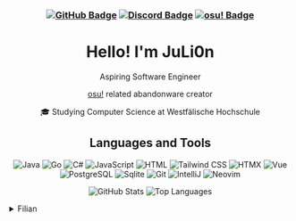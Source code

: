 <div align="center">

### [![GitHub Badge](https://img.shields.io/badge/Github-%40JuLi0n_-black?logo=github&logoColor=black&url=https%3A%2F%2Fapi.github.com%2Fusers%2FJuLi0n21)](https://github.com/JuLi0n21) [![Discord Badge](https://img.shields.io/badge/Discord-%40JuLi0n_-blue?logo=discord&logoColor=blue)](https://discord.com/users/JuLi0n_) [![osu! Badge](https://img.shields.io/badge/osu%21-%40JuLi0n_-magenta?logo=osu&logoColor=magenta)](https://osu.ppy.sh/users/14100399)

# Hello! I'm JuLi0n

 Aspiring Software Engineer

 [osu!](https://osu.ppy.sh) related abandonware creator

🎓 Studying Computer Science at Westfälische Hochschule

## Languages and Tools

![Java](https://img.shields.io/badge/Java-darkred?style=flat&logo=java&logoColor=white) ![Go](https://img.shields.io/badge/Go-00ADD8?style=flat&logo=go&logoColor=white) ![C#](https://img.shields.io/badge/C%23-239120?style=flat&logo=csharp&logoColor=white) ![JavaScript](https://img.shields.io/badge/JavaScript-FFFF00?style=flat&logo=javascript&logoColor=black) ![HTML](https://img.shields.io/badge/-HTML-red?logo=html5) ![Tailwind CSS](https://img.shields.io/badge/Tailwind%20CSS-48BBD2?style=flat&logo=tailwind-css&logoColor=white) ![HTMX](https://img.shields.io/badge/HTMX-white?style=flat&logo=htmx&logoColor=blue) ![Vue](https://img.shields.io/badge/Vue-4FC08D?style=flat&logo=vue.js&logoColor=white) ![PostgreSQL](https://img.shields.io/badge/PostgreSQL-4169E1?style=flat&logo=postgresql&logoColor=white) ![Sqlite](https://img.shields.io/badge/-Sqlite-pink?logo=sqlite) ![Git](https://img.shields.io/badge/-Git-black?logo=git) ![IntelliJ](https://img.shields.io/badge/IntelliJ%20IDEA-000000?style=flat&logo=intellijidea&logoColor=white) ![Neovim](https://img.shields.io/badge/Neovim-57A143?style=flat&logo=neovim&logoColor=white) 

![GitHub Stats](https://github-readme-stats.vercel.app/api?username=juli0n21&show_icons=true&theme=dark) ![Top Languages](https://github-readme-stats.vercel.app/api/top-langs/?username=juli0n21&layout=compact)

</div>

<details>
<summary>Filian</summary>

**[Filian](https://twitch.tv/filian)**

![Filian](filian.png)

</details>
